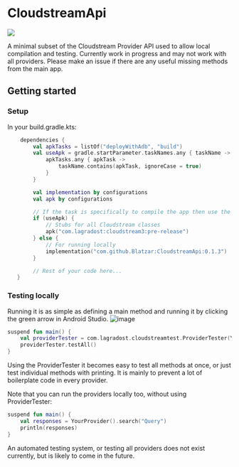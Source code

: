 # CloudstreamApi

[![](https://jitpack.io/v/Blatzar/CloudstreamApi.svg)](https://jitpack.io/#Blatzar/CloudstreamApi)

A minimal subset of the Cloudstream Provider API used to allow local compilation and testing. 
Currently work in progress and may not work with all providers. 
Please make an issue if there are any useful missing methods from the main app.

## Getting started

### Setup

In your build.gradle.kts:

```kt
    dependencies {
        val apkTasks = listOf("deployWithAdb", "build")
        val useApk = gradle.startParameter.taskNames.any { taskName ->
            apkTasks.any { apkTask ->
                taskName.contains(apkTask, ignoreCase = true)
            }
        }

        val implementation by configurations
        val apk by configurations

        // If the task is specifically to compile the app then use the stubs, otherwise us the library.
        if (useApk) {
            // Stubs for all Cloudstream classes
            apk("com.lagradost:cloudstream3:pre-release")
        } else {
            // For running locally
            implementation("com.github.Blatzar:CloudstreamApi:0.1.3")
        }

        // Rest of your code here...
   }
```

### Testing locally

Running it is as simple as defining a main method and running it by clicking the green arrow in Android Studio.
![image](https://github.com/Blatzar/CloudstreamApi/assets/46196380/bf37cd84-5fa1-40f6-9a54-b53d865cbd3a)

```kt
suspend fun main() {
    val providerTester = com.lagradost.cloudstreamtest.ProviderTester(YourProvider())
    providerTester.testAll()
}
```

Using the ProviderTester it becomes easy to test all methods at once, or just test individual methods with printing.
It is mainly to prevent a lot of boilerplate code in every provider.

Note that you can run the providers locally too, without using ProviderTester:

```kt
suspend fun main() {
    val responses = YourProvider().search("Query")
    println(responses)
}
```

An automated testing system, or testing all providers does not exist currently, but is likely to come in the future.
